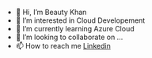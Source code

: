 - 👋 Hi, I’m Beauty Khan
- 👀 I’m interested in Cloud Developement
- 🌱 I’m currently learning Azure Cloud
- 💞️ I’m looking to collaborate on ...
- 📫 How to reach me [Linkedin](https://www.linkedin.com/in/beauty-khan-26b970141/) 

<!---
beautyKhan1998/beautyKhan1998 is a ✨ special ✨ repository because its `README.md` (this file) appears on your GitHub profile.
You can click the Preview link to take a look at your changes.
--->

